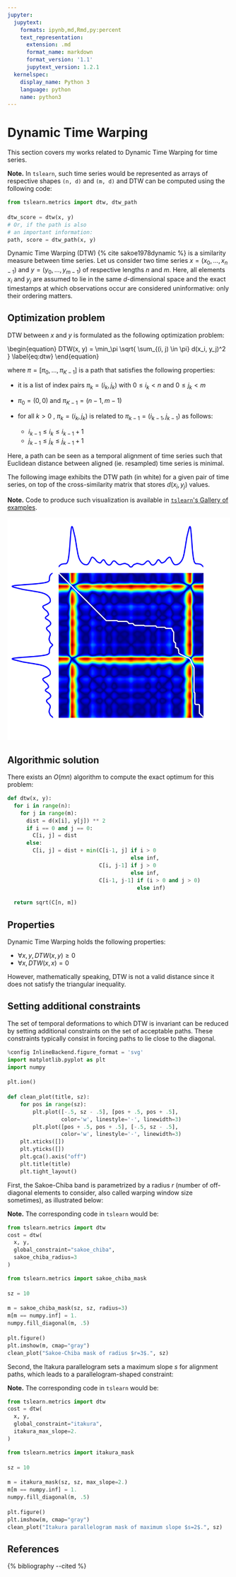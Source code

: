 ```yaml
---
jupyter:
  jupytext:
    formats: ipynb,md,Rmd,py:percent
    text_representation:
      extension: .md
      format_name: markdown
      format_version: '1.1'
      jupytext_version: 1.2.1
  kernelspec:
    display_name: Python 3
    language: python
    name: python3
---
```


# Dynamic Time Warping

This section covers my works related to Dynamic Time Warping for time series.

<!-- #region {"tags": ["popout"]} -->
**Note.** In ``tslearn``, such time series would be represented as arrays of
respective
shapes `(n, d)` and `(m, d)` and DTW can be computed using the following code:

```python
from tslearn.metrics import dtw, dtw_path

dtw_score = dtw(x, y)
# Or, if the path is also
# an important information:
path, score = dtw_path(x, y)
```
<!-- #endregion -->

Dynamic Time Warping (DTW) {% cite sakoe1978dynamic %} is a similarity measure
between time series.
Let us consider two time series $x = (x_0, \dots, x_{n-1})$ and
$y = (y_0, \dots, y_{m-1})$ of respective lengths $n$ and
$m$.
Here, all elements $x_i$ and $y_j$ are assumed to lie in the same
$d$-dimensional space and the exact timestamps at which observations occur are
considered uninformative: only their ordering matters.

## Optimization problem

DTW between $x$ and $y$ is formulated as the following
optimization problem:

\begin{equation}
DTW(x, y) = \min_\pi \sqrt{ \sum_{(i, j) \in \pi} d(x_i, y_j)^2 }
\label{eq:dtw}
\end{equation}


where $\pi = [\pi_0, \dots , \pi_{K-1}]$ is a path that satisfies the
following properties:

* it is a list of index pairs $\pi_k = (i_k, j_k)$ with
  $0 \leq i_k < n$ and $0 \leq j_k < m$
* $\pi_0 = (0, 0)$ and $\pi_{K-1} = (n - 1, m - 1)$
* for all $k > 0$ , $\pi_k = (i_k, j_k)$ is related to
  $\pi_{k-1} = (i_{k-1}, j_{k-1})$ as follows:

  * $i_{k-1} \leq i_k \leq i_{k-1} + 1$
  * $j_{k-1} \leq j_k \leq j_{k-1} + 1$

Here, a path can be seen as a temporal alignment of time series such that
Euclidean distance between aligned (ie. resampled) time series is minimal.

The following image exhibits the DTW path (in white) for a given pair of time
series, on top of the cross-similarity matrix that stores $d(x_i, y_j)$
values.

<!-- #region {"tags": ["popout"]} -->
**Note.** Code to produce such visualization is available in [``tslearn``'s
Gallery of
examples](https://tslearn.readthedocs.io/en/latest/auto_examples/plot_dtw.html).
<!-- #endregion -->

![](../../images/dtw.png)

## Algorithmic solution

There exists an $O(mn)$ algorithm to compute the exact optimum for this
problem:

```python
def dtw(x, y):
  for i in range(n):
    for j in range(m):
      dist = d(x[i], y[j]) ** 2
      if i == 0 and j == 0:
        C[i, j] = dist
      else:
        C[i, j] = dist + min(C[i-1, j] if i > 0
                                       else inf,
                             C[i, j-1] if j > 0
                                       else inf,
                             C[i-1, j-1] if (i > 0 and j > 0)
                                         else inf)

  return sqrt(C[n, m])
```


## Properties

Dynamic Time Warping holds the following properties:

* $\forall x, y, DTW(x, y) \geq 0$
* $\forall x, DTW(x, x) = 0$

However, mathematically speaking, DTW is not a valid distance since it does
not satisfy the triangular inequality.

## Setting additional constraints

The set of temporal deformations to which DTW is invariant can be reduced by
setting additional constraints on the set of acceptable paths.
These constraints typically consist in forcing paths to lie close to the
diagonal.

```python tags=["hide_input"]
%config InlineBackend.figure_format = 'svg'
import matplotlib.pyplot as plt
import numpy

plt.ion()

def clean_plot(title, sz):
    for pos in range(sz):
        plt.plot([-.5, sz - .5], [pos + .5, pos + .5],
                 color='w', linestyle='-', linewidth=3)
        plt.plot([pos + .5, pos + .5], [-.5, sz - .5],
                 color='w', linestyle='-', linewidth=3)
    plt.xticks([])
    plt.yticks([])
    plt.gca().axis("off")
    plt.title(title)
    plt.tight_layout()
```

First, the Sakoe-Chiba band is parametrized by a radius $r$ (number of
off-diagonal elements to consider, also called warping window size sometimes),
as illustrated below:


<!-- #region {"tags": ["popout"]} -->
**Note.** The corresponding code in ``tslearn`` would be:

```python
from tslearn.metrics import dtw
cost = dtw(
  x, y,
  global_constraint="sakoe_chiba",
  sakoe_chiba_radius=3
)
```
<!-- #endregion -->

```python
from tslearn.metrics import sakoe_chiba_mask

sz = 10

m = sakoe_chiba_mask(sz, sz, radius=3)
m[m == numpy.inf] = 1.
numpy.fill_diagonal(m, .5)

plt.figure()
plt.imshow(m, cmap="gray")
clean_plot("Sakoe-Chiba mask of radius $r=3$.", sz)
```

Second, the Itakura parallelogram sets a maximum slope $s$ for alignment
paths, which leads to a parallelogram-shaped constraint:

<!-- #region {"tags": ["popout"]} -->
**Note.** The corresponding code in ``tslearn`` would be:

```python
from tslearn.metrics import dtw
cost = dtw(
  x, y,
  global_constraint="itakura",
  itakura_max_slope=2.
)
```
<!-- #endregion -->

```python
from tslearn.metrics import itakura_mask

sz = 10

m = itakura_mask(sz, sz, max_slope=2.)
m[m == numpy.inf] = 1.
numpy.fill_diagonal(m, .5)

plt.figure()
plt.imshow(m, cmap="gray")
clean_plot("Itakura parallelogram mask of maximum slope $s=2$.", sz)
```

## References

{% bibliography --cited %}
